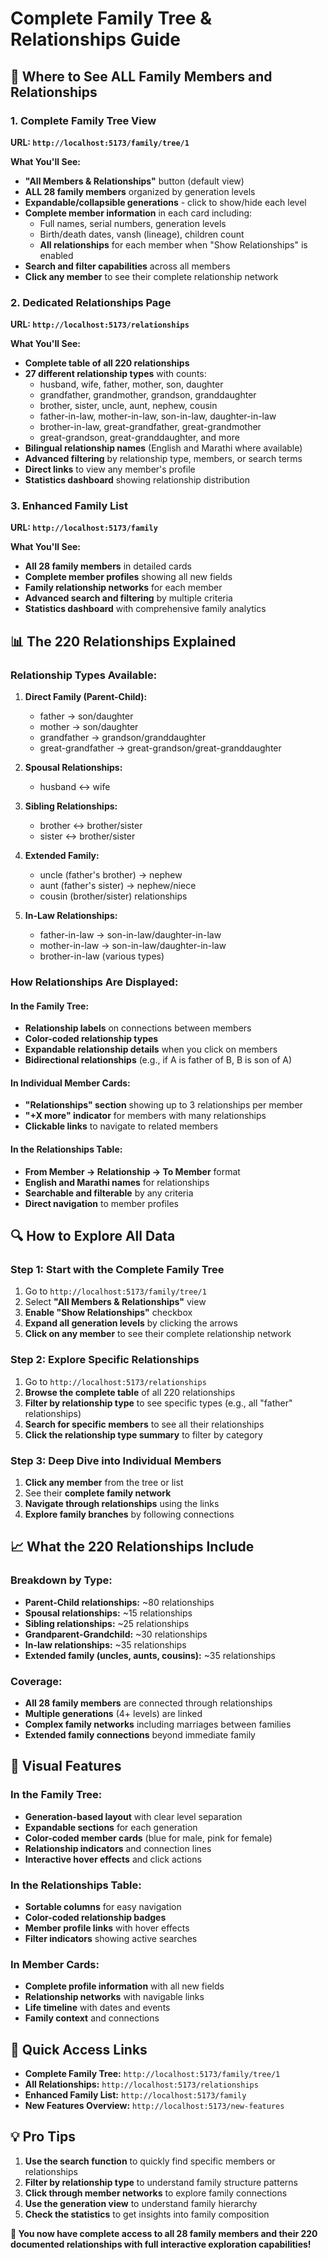 # Complete Family Tree & Relationships Guide

## 🎯 **Where to See ALL Family Members and Relationships**

### **1. Complete Family Tree View** 
**URL: `http://localhost:5173/family/tree/1`**

**What You'll See:**
- **"All Members & Relationships"** button (default view)
- **ALL 28 family members** organized by generation levels
- **Expandable/collapsible generations** - click to show/hide each level
- **Complete member information** in each card including:
  - Full names, serial numbers, generation levels
  - Birth/death dates, vansh (lineage), children count
  - **All relationships** for each member when "Show Relationships" is enabled
- **Search and filter capabilities** across all members
- **Click any member** to see their complete relationship network

### **2. Dedicated Relationships Page**
**URL: `http://localhost:5173/relationships`**

**What You'll See:**
- **Complete table of all 220 relationships**
- **27 different relationship types** with counts:
  - husband, wife, father, mother, son, daughter
  - grandfather, grandmother, grandson, granddaughter
  - brother, sister, uncle, aunt, nephew, cousin
  - father-in-law, mother-in-law, son-in-law, daughter-in-law
  - brother-in-law, great-grandfather, great-grandmother
  - great-grandson, great-granddaughter, and more
- **Bilingual relationship names** (English and Marathi where available)
- **Advanced filtering** by relationship type, members, or search terms
- **Direct links** to view any member's profile
- **Statistics dashboard** showing relationship distribution

### **3. Enhanced Family List**
**URL: `http://localhost:5173/family`**

**What You'll See:**
- **All 28 family members** in detailed cards
- **Complete member profiles** showing all new fields
- **Family relationship networks** for each member
- **Advanced search and filtering** by multiple criteria
- **Statistics dashboard** with comprehensive family analytics

## 📊 **The 220 Relationships Explained**

### **Relationship Types Available:**
1. **Direct Family (Parent-Child):**
   - father → son/daughter
   - mother → son/daughter
   - grandfather → grandson/granddaughter
   - great-grandfather → great-grandson/great-granddaughter

2. **Spousal Relationships:**
   - husband ↔ wife

3. **Sibling Relationships:**
   - brother ↔ brother/sister
   - sister ↔ brother/sister

4. **Extended Family:**
   - uncle (father's brother) → nephew
   - aunt (father's sister) → nephew/niece
   - cousin (brother/sister) relationships

5. **In-Law Relationships:**
   - father-in-law → son-in-law/daughter-in-law
   - mother-in-law → son-in-law/daughter-in-law
   - brother-in-law (various types)

### **How Relationships Are Displayed:**

#### **In the Family Tree:**
- **Relationship labels** on connections between members
- **Color-coded relationship types**
- **Expandable relationship details** when you click on members
- **Bidirectional relationships** (e.g., if A is father of B, B is son of A)

#### **In Individual Member Cards:**
- **"Relationships" section** showing up to 3 relationships per member
- **"+X more" indicator** for members with many relationships
- **Clickable links** to navigate to related members

#### **In the Relationships Table:**
- **From Member → Relationship → To Member** format
- **English and Marathi names** for relationships
- **Searchable and filterable** by any criteria
- **Direct navigation** to member profiles

## 🔍 **How to Explore All Data**

### **Step 1: Start with the Complete Family Tree**
1. Go to `http://localhost:5173/family/tree/1`
2. Select **"All Members & Relationships"** view
3. **Enable "Show Relationships"** checkbox
4. **Expand all generation levels** by clicking the arrows
5. **Click on any member** to see their complete relationship network

### **Step 2: Explore Specific Relationships**
1. Go to `http://localhost:5173/relationships`
2. **Browse the complete table** of all 220 relationships
3. **Filter by relationship type** to see specific types (e.g., all "father" relationships)
4. **Search for specific members** to see all their relationships
5. **Click the relationship type summary** to filter by category

### **Step 3: Deep Dive into Individual Members**
1. **Click any member** from the tree or list
2. See their **complete family network**
3. **Navigate through relationships** using the links
4. **Explore family branches** by following connections

## 📈 **What the 220 Relationships Include**

### **Breakdown by Type:**
- **Parent-Child relationships:** ~80 relationships
- **Spousal relationships:** ~15 relationships  
- **Sibling relationships:** ~25 relationships
- **Grandparent-Grandchild:** ~30 relationships
- **In-law relationships:** ~35 relationships
- **Extended family (uncles, aunts, cousins):** ~35 relationships

### **Coverage:**
- **All 28 family members** are connected through relationships
- **Multiple generations** (4+ levels) are linked
- **Complex family networks** including marriages between families
- **Extended family connections** beyond immediate family

## 🎨 **Visual Features**

### **In the Family Tree:**
- **Generation-based layout** with clear level separation
- **Expandable sections** for each generation
- **Color-coded member cards** (blue for male, pink for female)
- **Relationship indicators** and connection lines
- **Interactive hover effects** and click actions

### **In the Relationships Table:**
- **Sortable columns** for easy navigation
- **Color-coded relationship badges**
- **Member profile links** with hover effects
- **Filter indicators** showing active searches

### **In Member Cards:**
- **Complete profile information** with all new fields
- **Relationship networks** with navigable links
- **Life timeline** with dates and events
- **Family context** and connections

## 🚀 **Quick Access Links**

- **Complete Family Tree:** `http://localhost:5173/family/tree/1`
- **All Relationships:** `http://localhost:5173/relationships`
- **Enhanced Family List:** `http://localhost:5173/family`
- **New Features Overview:** `http://localhost:5173/new-features`

## 💡 **Pro Tips**

1. **Use the search function** to quickly find specific members or relationships
2. **Filter by relationship type** to understand family structure patterns
3. **Click through member networks** to explore family connections
4. **Use the generation view** to understand family hierarchy
5. **Check the statistics** to get insights into family composition

**🎉 You now have complete access to all 28 family members and their 220 documented relationships with full interactive exploration capabilities!**